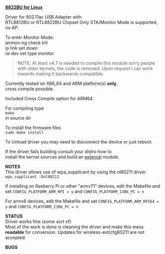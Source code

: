 <u>**8822BU for Linux**</u>

Driver for 802.11ac USB Adapter with  
RTL8812BU or RTL8822BU Chipset
Only STA/Monitor Mode is supported, no AP.  

To enter Monitor Mode:  
airmon-ng check kill  
ip link set <interface> down  
iw dev <interface> set type monitor

> NOTE: At least v4.7 is needed to compile this module
> sorry people with older kernels, the code is removed.
> Upon request I can work towards making it backwards compatible.

Currently tested on X86_64 and ARM platform(s) **only**,  
cross compile possible.

Included Cross Compile option for ARM64.

For compiling type  
`make`  
in source dir  

To install the firmware files  
`sudo make install`

To Unload driver you may need to disconnect the device or just reboot.

If the driver fails building consult your distro how to  
install the kernel sources and build an <u>external</u> module.


**NOTES**  
This driver allows use of wpa_supplicant by using the nl80211 driver
`wpa_supplicant -Dnl80211`

If installing on Rasberry Pi or other "armv71" devices, edit the Makefile and set `CONFIG_PLATFORM_ARM_RPI = y` and `CONFIG_PLATFORM_I386_PC = n`

For armv8 devices, edit the Makefile and set `CONFIG_PLATFORM_ARM_RPI64 = y` and `CONFIG_PLATFORM_I386_PC = n` 

**STATUS**  
Driver works fine (some sort of)  
Most of the work is done is cleaning the driver and make this mess **readable**   for conversion.
Updates for wireless-ext/cfg80211  are not accepted.  

**BUGS**  
